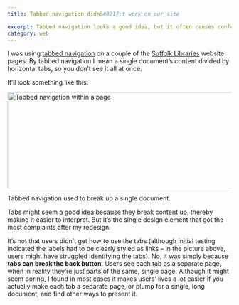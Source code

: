 ```yaml
---
title: Tabbed navigation didn&#8217;t work on our site

excerpt: Tabbed navigation looks a good idea, but it often causes confusion. Generally, it makes more sense to publish a single, visible, well-organised document.
category: web
---
```

I was using [tabbed navigation][1] on a couple of the [Suffolk Libraries][2] website pages. By tabbed navigation I mean a single document&#8217;s content divided by horizontal tabs, so you don&#8217;t see it all at once.

It&#8217;ll look something like this:

<img src="http://leonpaternoster.com/wp-content/uploads/2014/07/tabs.gif" alt="Tabbed navigation within a page" width="860" height="216" />

<p class="figcaption">Tabbed navigation used to break up a single document.</p>

Tabs might seem a good idea because they break content up, thereby making it easier to interpret. But it&#8217;s the single design element that got the most complaints after my redesign.

It&#8217;s not that users didn&#8217;t get how to use the tabs (although initial testing indicated the labels had to be clearly styled as links – in the picture above, users might have struggled identifying the tabs). No, it was simply because **tabs can break the back button**. Users see each tab as a separate page, when in reality they&#8217;re just parts of the same, single page. Although it might seem boring, I found in most cases it makes users&#8217; lives a lot easier if you actually make each tab a separate page, or plump for a single, long document, and find other ways to present it.

 [1]: http://foundation.zurb.com/docs/components/tabs.html
 [2]: http://suffolklibraries.co.uk

